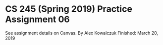 # CS 245 (Spring 2019) Practice Assignment 06

See assignment details on Canvas.
By Alex Kowalczuk
Finished: March 20, 2019
